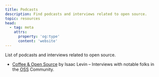 ```yaml
---
title: Podcasts
description: Find podcasts and interviews related to open source.
topic: resources
head:
  - tag: meta
    attrs:
      property: 'og:type'
      content: 'website'
---
```


List of podcasts and interviews related to open source.

- [Coffee & Open Source](https://coffeeandopensource.com) by Isaac Levin – Interviews with notable folks in the <abbr title="Open-Source Software">OSS</abbr> Community.
